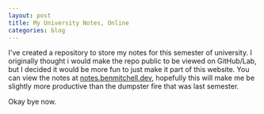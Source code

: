 ```yaml
---
layout: post
title: My University Notes, Online
categories: blog
---
```


I've created a repository to store my notes for this semester of university. I originally thought i would make the repo public to be viewed on GitHub/Lab, but I decided it would be more fun to just make it part of this website. You can view the notes at [notes.benmitchell.dev](https://notes.benmitchell.dev), hopefully this will make me be slightly more productive than the dumpster fire that was last semester.

Okay bye now.